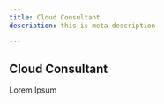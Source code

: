 ```yaml
---
title: Cloud Consultant
description: this is meta description

---
```


## Cloud Consultant 

Lorem Ipsum